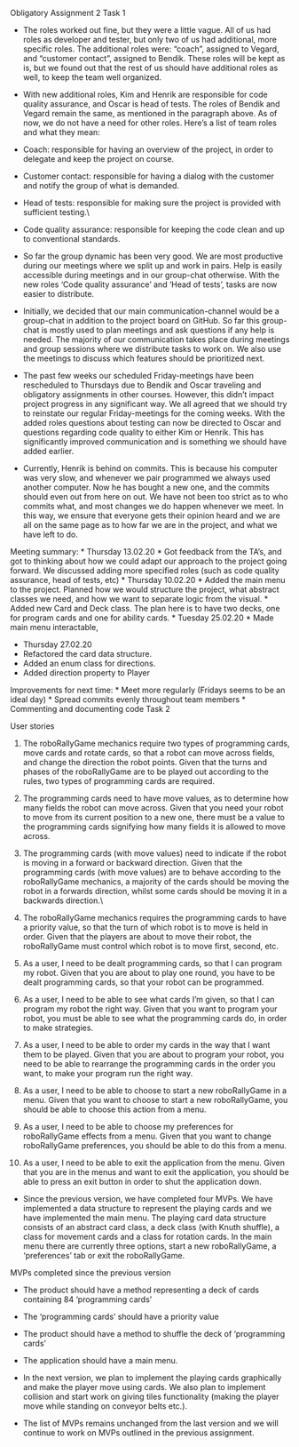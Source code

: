 Obligatory Assignment 2 Task 1

-   The roles worked out fine, but they were a little vague. All of us
    had roles as developer and tester, but only two of us had
    additional, more specific roles. The additional roles were: “coach”,
    assigned to Vegard, and “customer contact”, assigned to Bendik.
    These roles will be kept as is, but we found out that the rest of us
    should have additional roles as well, to keep the team well
    organized.

-   With new additional roles, Kim and Henrik are responsible for code
    quality assurance, and Oscar is head of tests. The roles of Bendik
    and Vegard remain the same, as mentioned in the paragraph above. As
    of now, we do not have a need for other roles. Here’s a list of team
    roles and what they mean:
-   Coach: responsible for having an overview of the project, in order
    to delegate and keep the project on course.
-   Customer contact: responsible for having a dialog with the customer
    and notify the group of what is demanded.
-   Head of tests: responsible for making sure the project is provided
    with sufficient testing.\
-   Code quality assurance: responsible for keeping the code clean and
    up to conventional standards.
-   So far the group dynamic has been very good. We are most
    productive during our meetings where we split up and work in pairs.
    Help is easily accessible during meetings and in our group-chat
    otherwise. With the new roles ‘Code quality assurance’ and ‘Head of
    tests’, tasks are now easier to distribute.

-   Initially, we decided that our main communication-channel would be a
    group-chat in addition to the project board on GitHub. So far this
    group-chat is mostly used to plan meetings and ask questions if any
    help is needed. The majority of our communication takes place during
    meetings and group sessions where we distribute tasks to work on. We
    also use the meetings to discuss which features should be
    prioritized next.

-   The past few weeks our scheduled Friday-meetings have been
    rescheduled to Thursdays due to Bendik and Oscar traveling and
    obligatory assignments in other courses. However, this didn’t impact
    project progress in any significant way. We all agreed that we
    should try to reinstate our regular Friday-meetings for the coming
    weeks. With the added roles questions about testing can now be
    directed to Oscar and questions regarding code quality to either Kim
    or Henrik. This has significantly improved communication and is
    something we should have added earlier.

-   Currently, Henrik is behind on commits. This is because his computer
    was very slow, and whenever we pair programmed we always used
    another computer. Now he has bought a new one, and the commits
    should even out from here on out. We have not been too strict as to
    who commits what, and most changes we do happen whenever we meet. In
    this way, we ensure that everyone gets their opinion heard and we
    are all on the same page as to how far we are in the project, and
    what we have left to do.

Meeting summary: \* Thursday 13.02.20 \* Got feedback from the TA’s, and
got to thinking about how we could adapt our approach to the project
going forward. We discussed adding more specified roles (such as code
quality assurance, head of tests, etc) \* Thursday 10.02.20 \* Added the
main menu to the project. Planned how we would structure the project,
what abstract classes we need, and how we want to separate logic from
the visual. \* Added new Card and Deck class. The plan here is to have
two decks, one for program cards and one for ability cards. \* Tuesday
25.02.20 \* Made main menu interactable,

-   Thursday 27.02.20
-   Refactored the card data structure.
-   Added an enum class for directions.
-   Added direction property to Player

Improvements for next time: \* Meet more regularly (Fridays seems to be
an ideal day) \* Spread commits evenly throughout team members \*
Commenting and documenting code Task 2

User stories 
1. The roboRallyGame mechanics require two types of programming
cards, move cards and rotate cards, so that a robot can move across
fields, and change the direction the robot points. Given that the turns
and phases of the roboRallyGame are to be played out according to the rules, two
types of programming cards are required. 

2. The programming cards need
to have move values, as to determine how many fields the robot can move
across. Given that you need your robot to move from its current position
to a new one, there must be a value to the programming cards signifying
how many fields it is allowed to move across. 
3. The programming cards
(with move values) need to indicate if the robot is moving in a forward
or backward direction. Given that the programming cards (with move
values) are to behave according to the roboRallyGame mechanics, a majority of the
cards should be moving the robot in a forwards direction, whilst some
cards should be moving it in a backwards direction.\
4. The roboRallyGame mechanics requires the programming cards to have a priority
value, so that the turn of which robot is to move is held in order.
Given that the players are about to move their robot, the roboRallyGame must
control which robot is to move first, second, etc. 
5. As a user, I need
to be dealt programming cards, so that I can program my robot. Given
that you are about to play one round, you have to be dealt programming
cards, so that your robot can be programmed. 
6. As a user, I need to be
able to see what cards I’m given, so that I can program my robot the
right way. Given that you want to program your robot, you must be able
to see what the programming cards do, in order to make strategies. 
7. As
a user, I need to be able to order my cards in the way that I want them
to be played. Given that you are about to program your robot, you need
to be able to rearrange the programming cards in the order you want, to
make your program run the right way. 
8. As a user, I need to be able to
choose to start a new roboRallyGame in a menu. Given that you want to choose to
start a new roboRallyGame, you should be able to choose this action from a menu.
9. As a user, I need to be able to choose my preferences for roboRallyGame
effects from a menu. Given that you want to change roboRallyGame preferences, you
should be able to do this from a menu. 
10. As a user, I need to be able
to exit the application from the menu. Given that you are in the menus
and want to exit the application, you should be able to press an exit
button in order to shut the application down.

-   Since the previous version, we have completed four MVPs. We have
    implemented a data structure to represent the playing cards and we
    have implemented the main menu. The playing card data structure
    consists of an abstract card class, a deck class (with Knuth
    shuffle), a class for movement cards and a class for rotation cards.
    In the main menu there are currently three options, start a new
    roboRallyGame, a ‘preferences’ tab or exit the roboRallyGame.

MVPs completed since the previous version 
- The product should have a
method representing a deck of cards containing 84 ‘programming cards’ 
- The ‘programming cards’ should have a priority value 
- The product should have a method to shuffle the deck of ‘programming cards’ 
- The application should have a main menu.

-   In the next version, we plan to implement the playing cards
    graphically and make the player move using cards. We also plan to
    implement collision and start work on giving tiles functionality
    (making the player move while standing on conveyor belts etc.).

-   The list of MVPs remains unchanged from the last version and we will
    continue to work on MVPs outlined in the previous assignment.


